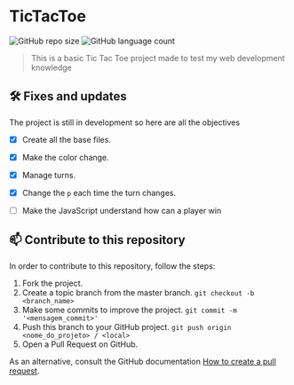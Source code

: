 # TicTacToe

![GitHub repo size](https://img.shields.io/github/repo-size/iuricode/README-template?style=for-the-badge)
![GitHub language count](https://img.shields.io/github/languages/count/iuricode/README-template?style=for-the-badge)

> This is a basic Tic Tac Toe project made to test my web development knowledge

## 🛠️ Fixes and updates

The project is still in development so here are all the objectives
- [x] Create all the base files.
- [x] Make the color change.
- [x] Manage turns.
- [x] Change the `p` each time the turn changes.
- [ ] Make the JavaScript understand how can a player win

  
## 📫 Contribute to this repository

In order to contribute to this repository, follow the steps:
1. Fork the project.
2. Create a topic branch from the master branch. `git checkout -b <branch_name>`
3. Make some commits to improve the project. `git commit -m '<mensagem_commit>'`
4. Push this branch to your GitHub project. `git push origin <nome_do_projeto> / <local>`
5. Open a Pull Request on GitHub.

As an alternative, consult the GitHub documentation [How to create a pull request](https://help.github.com/en/github/collaborating-with-issues-and-pull-requests/creating-a-pull-request).
